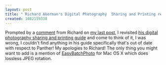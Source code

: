```yaml
---
layout: post
title: " Richard Akerman's Digital Photography  Sharing and Printing revisited"
created: 1082159338
---
```

Prompted by a <a href="http://www.rolandtanglao.com/archives/2004/04/16/richard_akerman_digital_photography_sharing_and_printing#comment71">comment</a> from Richard on <a href="http://www.rolandtanglao.com/archives/2004/04/16/richard_akerman_digital_photography_sharing_and_printing">my last post</a>, I revisited <a href="http://www.chebucto.ns.ca/~rakerman/digiphoto.html">his digital photography sharing and printing guide</a> and come to think of it, I was wrong,  I couldn't find anything in his guide  specifically that's out of date with respect to Panther!  My apologies to Richard!  The only thing you might want to add is a mention of <a href="http://www.yellowmug.com/easybatchphoto/">EasyBatchPhoto</a> for Mac OS X which does lossless JPEG rotation.

